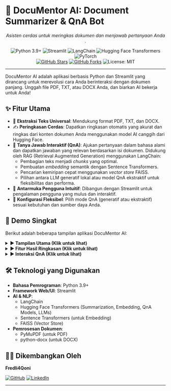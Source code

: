 # 🤖 DocuMentor AI: Document Summarizer & QnA Bot

<p align="center">
  <em>Asisten cerdas untuk meringkas dokumen dan menjawab pertanyaan Anda .</em>
</p>

<p align="center">
  <!-- Badge Teknologi -->
  <img src="https://img.shields.io/badge/Python-3.9%2B-blue?style=for-the-badge&logo=python&logoColor=white" alt="Python 3.9+"/>
  <img src="https://img.shields.io/badge/Streamlit-App-FF4B4B?style=for-the-badge&logo=Streamlit&logoColor=white" alt="Streamlit"/>
  <img src="https://img.shields.io/badge/LangChain-AI%20Framework-F7902D?style=for-the-badge" alt="LangChain"/> 
  <img src="https://img.shields.io/badge/🤗%20Hugging%20Face-Transformers-yellow?style=for-the-badge&logo=huggingface&logoColor=white" alt="Hugging Face Transformers"/>
  <img src="https://img.shields.io/badge/PyTorch-%23EE4C2C.svg?&style=for-the-badge&logo=PyTorch&logoColor=white" alt="PyTorch"/>
  <br/>
  <a href="https://github.com/fredli4qooni/DocuMentor-AI-Document-Summarizer-QnA-/stargazers"><img src="https://img.shields.io/github/stars/fredli4qooni/DocuMentor-AI-Document-Summarizer-QnA-?style=social" alt="GitHub Stars"/></a>
  <a href="https://github.com/fredli4qooni/DocuMentor-AI-Document-Summarizer-QnA-/network/members"><img src="https://img.shields.io/github/forks/fredli4qooni/DocuMentor-AI-Document-Summarizer-QnA-?style=social" alt="GitHub Forks"/></a>
  <img src="https://img.shields.io/badge/License-MIT-green.svg?style=for-the-badge" alt="License: MIT"/> 
</p>

---

DocuMentor AI adalah aplikasi berbasis Python dan Streamlit yang dirancang untuk merevolusi cara Anda berinteraksi dengan dokumen panjang. Unggah file PDF, TXT, atau DOCX Anda, dan biarkan AI bekerja untuk Anda!

## ✨ Fitur Utama

- 📄 **Ekstraksi Teks Universal**: Mendukung format PDF, TXT, dan DOCX.
- ✍️ **Peringkasan Cerdas**: Dapatkan ringkasan otomatis yang akurat dan ringkas dari konten dokumen Anda menggunakan model AI canggih dari Hugging Face.
- 💬 **Tanya Jawab Interaktif (QnA)**: Ajukan pertanyaan dalam bahasa alami dan dapatkan jawaban yang relevan berdasarkan isi dokumen. Didukung oleh RAG (Retrieval Augmented Generation) menggunakan LangChain:
  - Pembagian teks menjadi _chunks_ yang optimal.
  - Pembuatan _embedding_ semantik dengan Sentence Transformers.
  - Pencarian kemiripan cepat menggunakan _vector store_ FAISS.
  - Pilihan antara LLM generatif lokal atau model QnA ekstraktif untuk fleksibilitas dan performa.
- 🎨 **Antarmuka Pengguna Intuitif**: Dibangun dengan Streamlit untuk pengalaman pengguna yang mulus dan interaktif.
- 🔧 **Konfigurasi Fleksibel**: Pilih mode QnA (generatif atau ekstraktif) sesuai kebutuhan dan sumber daya Anda.

## 🚀 Demo Singkat

Berikut adalah beberapa tampilan aplikasi DocuMentor AI:

<details>
<summary><strong>▶️ Tampilan Utama (Klik untuk lihat)</strong></summary>
<p align="center">
  <img src="docs/images/tampilan1.png.png" alt="Tampilan Utama DocuMentor AI" width="700"/>
  <em>Tampilan antarmuka utama dengan opsi unggah dokumen di sidebar.</em>
</p>
</details>

<details>
<summary><strong>▶️ Fitur Hasil Ringkasan (Klik untuk lihat)</strong></summary>
<p align="center">
  <img src="docs/images/fitur_summary.png.png" alt="Contoh Ringkasan" width="700"/>
  <em>Contoh ringkasan yang dihasilkan dari sebuah dokumen.</em>
</p>
</details>

<details>
<summary><strong>▶️ Interaksi QnA (Klik untuk lihat)</strong></summary>
<p align="center">
  <img src="docs/images/fitur_qna.png.png" alt="Contoh QnA" width="700"/>
  <em>Pengguna bertanya dan mendapatkan jawaban berdasarkan konten dokumen.</em>
</p>
</details>

## 🛠️ Teknologi yang Digunakan

- **Bahasa Pemrograman**: Python 3.9+
- **Framework Web/UI**: Streamlit
- **AI & NLP**:
  - LangChain
  - Hugging Face Transformers (Summarization, Embedding, QnA Models, LLMs)
  - Sentence Transformers (untuk Embedding)
  - FAISS (Vector Store)
- **Pemrosesan Dokumen**:
  - PyMuPDF (untuk PDF)
  - python-docx (untuk DOCX)

## 🧑‍💻 Dikembangkan Oleh

**Fredli4Qoni**

[![GitHub](https://img.shields.io/badge/GitHub-fredli4qoni-blue?style=flat-square&logo=github)](https://github.com/fredli4qooni)
[![LinkedIn](https://img.shields.io/badge/LinkedIn-Fredli%20Agusta%20Qoni-blue?style=flat-square&logo=linkedin)](https://www.linkedin.com/in/fredli-fourqoni/)

---
